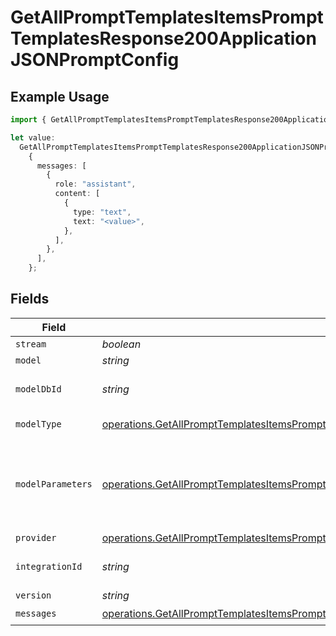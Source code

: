 # GetAllPromptTemplatesItemsPromptTemplatesResponse200ApplicationJSONPromptConfig

## Example Usage

```typescript
import { GetAllPromptTemplatesItemsPromptTemplatesResponse200ApplicationJSONPromptConfig } from "orq-poc-typescript-multi-env-version/models/operations";

let value:
  GetAllPromptTemplatesItemsPromptTemplatesResponse200ApplicationJSONPromptConfig =
    {
      messages: [
        {
          role: "assistant",
          content: [
            {
              type: "text",
              text: "<value>",
            },
          ],
        },
      ],
    };
```

## Fields

| Field                                                                                                                                                                                                          | Type                                                                                                                                                                                                           | Required                                                                                                                                                                                                       | Description                                                                                                                                                                                                    |
| -------------------------------------------------------------------------------------------------------------------------------------------------------------------------------------------------------------- | -------------------------------------------------------------------------------------------------------------------------------------------------------------------------------------------------------------- | -------------------------------------------------------------------------------------------------------------------------------------------------------------------------------------------------------------- | -------------------------------------------------------------------------------------------------------------------------------------------------------------------------------------------------------------- |
| `stream`                                                                                                                                                                                                       | *boolean*                                                                                                                                                                                                      | :heavy_minus_sign:                                                                                                                                                                                             | N/A                                                                                                                                                                                                            |
| `model`                                                                                                                                                                                                        | *string*                                                                                                                                                                                                       | :heavy_minus_sign:                                                                                                                                                                                             | N/A                                                                                                                                                                                                            |
| `modelDbId`                                                                                                                                                                                                    | *string*                                                                                                                                                                                                       | :heavy_minus_sign:                                                                                                                                                                                             | The id of the resource                                                                                                                                                                                         |
| `modelType`                                                                                                                                                                                                    | [operations.GetAllPromptTemplatesItemsPromptTemplatesResponse200ApplicationJSONModelType](../../models/operations/getallprompttemplatesitemsprompttemplatesresponse200applicationjsonmodeltype.md)             | :heavy_minus_sign:                                                                                                                                                                                             | The type of the model                                                                                                                                                                                          |
| `modelParameters`                                                                                                                                                                                              | [operations.GetAllPromptTemplatesItemsPromptTemplatesResponse200ApplicationJSONModelParameters](../../models/operations/getallprompttemplatesitemsprompttemplatesresponse200applicationjsonmodelparameters.md) | :heavy_minus_sign:                                                                                                                                                                                             | Model Parameters: Not all parameters apply to every model                                                                                                                                                      |
| `provider`                                                                                                                                                                                                     | [operations.GetAllPromptTemplatesItemsPromptTemplatesResponse200ApplicationJSONProvider](../../models/operations/getallprompttemplatesitemsprompttemplatesresponse200applicationjsonprovider.md)               | :heavy_minus_sign:                                                                                                                                                                                             | N/A                                                                                                                                                                                                            |
| `integrationId`                                                                                                                                                                                                | *string*                                                                                                                                                                                                       | :heavy_minus_sign:                                                                                                                                                                                             | The id of the resource                                                                                                                                                                                         |
| `version`                                                                                                                                                                                                      | *string*                                                                                                                                                                                                       | :heavy_minus_sign:                                                                                                                                                                                             | N/A                                                                                                                                                                                                            |
| `messages`                                                                                                                                                                                                     | [operations.GetAllPromptTemplatesItemsPromptTemplatesResponse200ApplicationJSONMessages](../../models/operations/getallprompttemplatesitemsprompttemplatesresponse200applicationjsonmessages.md)[]             | :heavy_check_mark:                                                                                                                                                                                             | N/A                                                                                                                                                                                                            |